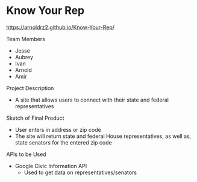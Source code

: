# Know Your Rep

https://arnoldrz2.github.io/Know-Your-Rep/

Team Members
  - Jesse
  - Aubrey
  - Ivan
  - Arnold
  - Amir

Project Description
  - A site that allows users to connect with their state and federal representatives

Sketch of Final Product
  - User enters in address or zip code
  - The site will return state and federal House representatives, as well as, state senators for the entered zip code

APIs to be Used
  - Google Civic Information API
      * Used to get data on representatives/senators
